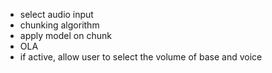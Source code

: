 - select audio input
- chunking algorithm
- apply model on chunk
- OLA
- if active, allow user to select the volume of base and voice